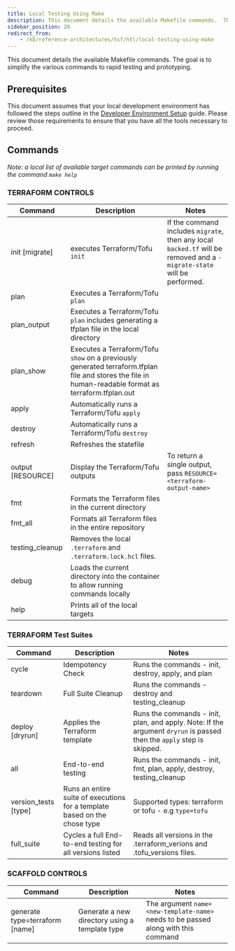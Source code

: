 ```yaml
---
title: Local Testing Using Make
description: This document details the available Makefile commands.  The goal is to simplify the various commands to rapid testing and prototyping.
sidebar_position: 20
redirect_from: 
    - /kb/reference-architectures/hsf/htl/local-testing-using-make
---
```

This document details the available Makefile commands.  The goal is to simplify the various commands to rapid testing and prototyping.

## Prerequisites

This document assumes that your local development environment has followed the steps outline in the [Developer Environment Setup](./developer-env-setup.md) guide.  Please review those requirements to ensure that you have all the tools necessary to proceed.

## Commands
_Note: a local list of available target commands can be printed by  running the command `make help`_

### TERRAFORM CONTROLS
| Command | Description | Notes |
| --- | --- | --- |
| init [migrate] | executes Terraform/Tofu `init` | If the command includes `migrate`, then any local `backed.tf` will be removed and a `-migrate-state` will be performed.|
| plan | Executes a Terraform/Tofu `plan` ||
| plan_output | Executes a Terraform/Tofu `plan` includes generating a tfplan file in the local directory ||
| plan_show | Executes a Terraform/Tofu `show` on a previously generated terraform.tfplan file and stores the file in human-readable format as terraform.tfplan.out ||
| apply | Automatically runs a Terraform/Tofu `apply` ||
| destroy | Automatically runs a Terraform/Tofu `destroy` ||
| refresh | Refreshes the statefile ||
| output [RESOURCE] | Display the Terraform/Tofu outputs | To return a single output, pass `RESOURCE=<terraform-output-name>`|
| fmt | Formats the Terraform files in the current directory ||
| fmt_all | Formats all Terraform files in the entire repository ||
| testing_cleanup | Removes the local `.terraform` and `.terraform.lock.hcl` files. ||
| debug | Loads the current directory into the container to allow running commands locally ||
| help | Prints all of the local targets ||

### TERRAFORM Test Suites
| Command | Description | Notes |
| --- | --- | --- |
| cycle | Idempotency Check | Runs the commands - init, destroy, apply, and plan |
| teardown | Full Suite Cleanup | Runs the commands - destroy and testing_cleanup|
| deploy [dryrun] | Applies the Terraform template | Runs the commands - init, plan, and apply. Note: If the argument `dryrun` is passed then the `apply` step is skipped.|
| all | End-to-end testing | Runs the commands - init, fmt, plan, apply, destroy, testing_cleanup |
| version_tests [type] | Runs an entire suite of executions for a template based on the chose type | Supported types: terraform or tofu - e.g `type=tofu` |
| full_suite | Cycles a full End-to-end testing for all versions listed | Reads all versions in the .terraform_verions and .tofu_versions files. |

### SCAFFOLD CONTROLS
| Command | Description | Notes |
| --- | --- | --- |
| generate type=terraform [name]| Generate a new directory using a template type  | The argument `name=<new-template-name>` needs to be passed along with this command |

